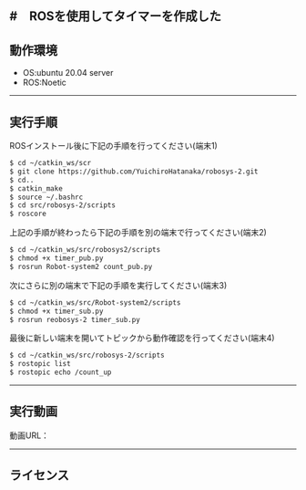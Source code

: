 #　ROSを使用してタイマーを作成した
---

## 動作環境
* OS:ubuntu 20.04 server
* ROS:Noetic
---

## 実行手順
ROSインストール後に下記の手順を行ってください(端末1)
```sh
$ cd ~/catkin_ws/scr
$ git clone https://github.com/YuichiroHatanaka/robosys-2.git
$ cd..
$ catkin_make
$ source ~/.bashrc
$ cd src/robosys-2/scripts
$ roscore
```
上記の手順が終わったら下記の手順を別の端末で行ってください(端末2)
```sh
$ cd ~/catkin_ws/src/robosys2/scripts
$ chmod +x timer_pub.py
$ rosrun Robot-system2 count_pub.py
```
次にさらに別の端末で下記の手順を実行してください(端末3)
```sh
$ cd ~/catkin_ws/src/Robot-system2/scripts
$ chmod +x timer_sub.py
$ rosrun reobosys-2 timer_sub.py
```
最後に新しい端末を開いてトピックから動作確認を行ってください(端末4)
```sh
$ cd ~/catkin_ws/src/robosys-2/scripts
$ rostopic list
$ rostopic echo /count_up
```
---

## 実行動画
動画URL：

---

## ライセンス


